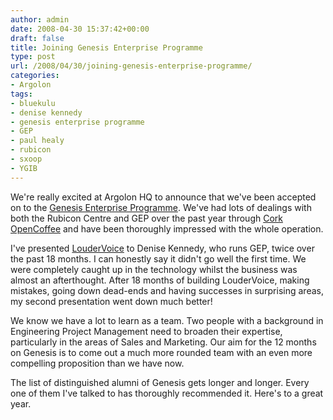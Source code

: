 ```yaml
---
author: admin
date: 2008-04-30 15:37:42+00:00
draft: false
title: Joining Genesis Enterprise Programme
type: post
url: /2008/04/30/joining-genesis-enterprise-programme/
categories:
- Argolon
tags:
- bluekulu
- denise kennedy
- genesis enterprise programme
- GEP
- paul healy
- rubicon
- sxoop
- YGIB
---
```


We're really excited at Argolon HQ to announce that we've been accepted on to the [Genesis Enterprise Programme](http://www.gep.ie/). We've had lots of dealings with both the Rubicon Centre and GEP over the past year through [Cork OpenCoffee](http://www.corkopencoffee.org/) and have been thoroughly impressed with the whole operation.

I've presented [LouderVoice](http://www.loudervoice.com/) to Denise Kennedy, who runs GEP, twice over the past 18 months. I can honestly say it didn't go well the first time. We were completely caught up in the technology whilst the business was almost an afterthought. After 18 months of building LouderVoice, making mistakes, going down dead-ends and having successes in surprising areas, my second presentation went down much better!

We know we have a lot to learn as a team. Two people with a background in Engineering Project Management need to broaden their expertise, particularly in the areas of Sales and Marketing. Our aim for the 12 months on Genesis is to come out a much more rounded team with an even more compelling proposition than we have now.

The list of distinguished alumni of Genesis gets longer and longer. Every one of them I've talked to has thoroughly recommended it. Here's to a great year.
